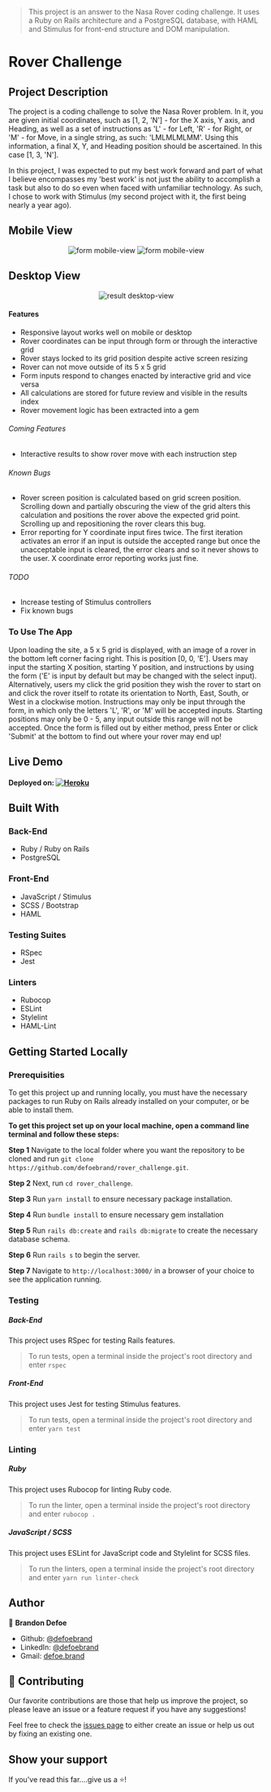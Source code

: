 > This project is an answer to the Nasa Rover coding challenge. It uses a Ruby on Rails architecture and a PostgreSQL database, with HAML and Stimulus for front-end structure and DOM manipulation.

# Rover Challenge

## Project Description

The project is a coding challenge to solve the Nasa Rover problem. In it, you are given initial coordinates, such as [1, 2, 'N'] - for the X axis, Y axis, and Heading, as well as a set of instructions as 'L' - for Left, 'R' - for Right, or 'M' - for Move, in a single string, as such: 'LMLMLMLMM'. Using this information, a final X, Y, and Heading position should be ascertained. In this case [1, 3, 'N'].

In this project, I was expected to put my best work forward and part of what I believe encompasses my 'best work' is not just the ability to accomplish a task but also to do so even when faced with unfamiliar technology. As such, I chose to work with Stimulus (my second project with it, the first being nearly a year ago).

## Mobile View
<p align='center'>
  <img src="public/screenshot1.png" alt='form mobile-view' />
  <img src="public/screenshot1-2.png" alt='form mobile-view' />
</p>

## Desktop View
<p align='center'>
  <img src="public/screenshot2.png" alt='result desktop-view' />
</p>

#### Features
-   Responsive layout works well on mobile or desktop
-   Rover coordinates can be input through form or through the interactive grid
-   Rover stays locked to its grid position despite active screen resizing
-   Rover can not move outside of its 5 x 5 grid
-   Form inputs respond to changes enacted by interactive grid and vice versa
-   All calculations are stored for future review and visible in the results index
-   Rover movement logic has been extracted into a gem

###### Coming Features
-   Interactive results to show rover move with each instruction step 

###### Known Bugs
-   Rover screen position is calculated based on grid screen position. Scrolling down and partially obscuring the view of the grid alters this calculation and positions the rover above the expected grid point. Scrolling up and repositioning the rover clears this bug.
-   Error reporting for Y coordinate input fires twice. The first iteration activates an error if an input is outside the accepted range but once the unacceptable input is cleared, the error clears and so it never shows to the user. X coordinate error reporting works just fine.

###### TODO
-   Increase testing of Stimulus controllers
-   Fix known bugs

### To Use The App
Upon loading the site, a 5 x 5 grid is displayed, with an image of a rover in the bottom left corner facing right. This is position [0, 0, 'E']. Users may input the starting X position, starting Y position, and instructions by using the form ('E' is input by default but may be changed with the select input). Alternatively, users my click the grid position they wish the rover to start on and click the rover itself to rotate its orientation to North, East, South, or West in a clockwise motion. Instructions may only be input through the form, in which only the letters 'L', 'R', or 'M' will be accepted inputs. Starting positions may only be 0 - 5, any input outside this range will not be accepted. Once the form is filled out by either method, press Enter or click 'Submit' at the bottom to find out where your rover may end up!


## Live Demo
#### Deployed on: <a href="https://rover-challenge.herokuapp.com/">![Heroku](https://pyheroku-badge.herokuapp.com/?app=rover-challenge&style=flat)</a>


## Built With
### Back-End
-   Ruby / Ruby on Rails
-   PostgreSQL

### Front-End
-   JavaScript / Stimulus
-   SCSS / Bootstrap
-   HAML

### Testing Suites
-   RSpec
-   Jest

### Linters
-   Rubocop
-   ESLint 
-   Stylelint 
-   HAML-Lint


## Getting Started Locally
### Prerequisities
To get this project up and running locally, you must have the necessary packages to run Ruby on Rails already installed on your computer, or be able to install them.

**To get this project set up on your local machine, open a command line terminal and follow these steps:**

**Step 1**
Navigate to the local folder where you want the repository to be cloned and run
`git clone https://github.com/defoebrand/rover_challenge.git`.<br>

**Step 2**
Next, run `cd rover_challenge`.

**Step 3**
Run `yarn install` to ensure necessary package installation.

**Step 4**
Run `bundle install` to ensure necessary gem installation

**Step 5**
Run `rails db:create` and `rails db:migrate` to create the necessary database schema.

**Step 6**
Run `rails s` to begin the server.

**Step 7**
Navigate to `http://localhost:3000/` in a browser of your choice to see the application running.

### Testing
##### Back-End
This project uses RSpec for testing Rails features.
> To run tests, open a terminal inside the project's root directory and enter `rspec`

##### Front-End
This project uses Jest for testing Stimulus features.
> To run tests, open a terminal inside the project's root directory and enter `yarn test`

### Linting
##### Ruby
This project uses Rubocop for linting Ruby code.
> To run the linter, open a terminal inside the project's root directory and enter `rubocop .`

##### JavaScript / SCSS
This project uses ESLint for JavaScript code and Stylelint for SCSS files.
> To run the linters, open a terminal inside the project's root directory and enter `yarn run linter-check`

## Author

👤 **Brandon Defoe**
-   Github: [@defoebrand](https://github.com/defoebrand)
-   LinkedIn: [@defoebrand](https://www.linkedin.com/in/defoebrand/)
-   Gmail: [defoe.brand](mailto:defoe.brand@gmail.com)

## 🤝 Contributing

Our favorite contributions are those that help us improve the project, so please leave an issue or a feature request if you have any suggestions!

Feel free to check the [issues page](https://github.com/defoebrand/rover_challenge/issues) to either create an issue or help us out by fixing an existing one.

## Show your support

If you've read this far....give us a ⭐️!